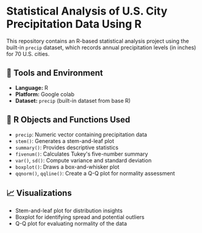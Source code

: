 # Statistical Analysis of U.S. City Precipitation Data Using R

This repository contains an R-based statistical analysis project using the built-in `precip` dataset, which records annual precipitation levels (in inches) for 70 U.S. cities.

## 🧰 Tools and Environment

* **Language:** R
* **Platform:** Google colab
* **Dataset:** `precip` (built-in dataset from base R)

## 🔧 R Objects and Functions Used

* `precip`: Numeric vector containing precipitation data
* `stem()`: Generates a stem-and-leaf plot
* `summary()`: Provides descriptive statistics
* `fivenum()`: Calculates Tukey's five-number summary
* `var()`, `sd()`: Compute variance and standard deviation
* `boxplot()`: Draws a box-and-whisker plot
* `qqnorm()`, `qqline()`: Create a Q-Q plot for normality assessment

## 📈 Visualizations

* Stem-and-leaf plot for distribution insights
* Boxplot for identifying spread and potential outliers
* Q-Q plot for evaluating normality of the data


